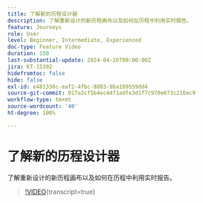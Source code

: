 ```yaml
---
title: 了解新的历程设计器
description: 了解重新设计的新历程画布以及如何在历程中利用实时报告。
feature: Journeys
role: User
level: Beginner, Intermediate, Experienced
doc-type: Feature Video
duration: 150
last-substantial-update: 2024-04-26T00:00:00Z
jira: KT-15392
hidefromtoc: false
hide: false
exl-id: e481336c-eaf2-4fbc-8803-9ba109559dd4
source-git-commit: 017a2cf5b4ec44f1adfe3d1f7c970e673c216ec9
workflow-type: tm+mt
source-wordcount: '40'
ht-degree: 100%

---
```


# 了解新的历程设计器

了解重新设计的新历程画布以及如何在历程中利用实时报告。

>[!VIDEO](https://video.tv.adobe.com/v/3428767/?learn=on){transcript=true}
